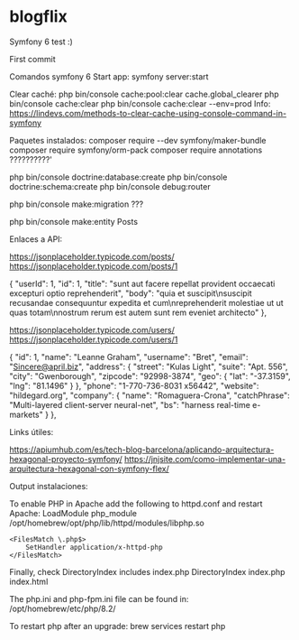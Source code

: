 # blogflix
Symfony 6 test :)

First commit


Comandos symfony 6
Start app:
symfony server:start

Clear caché:
php bin/console cache:pool:clear cache.global_clearer
php bin/console cache:clear
php bin/console cache:clear --env=prod
Info: https://lindevs.com/methods-to-clear-cache-using-console-command-in-symfony

Paquetes instalados:
composer require --dev symfony/maker-bundle
composer require symfony/orm-pack
composer require annotations     ??????????'

php bin/console doctrine:database:create
php bin/console doctrine:schema:create
php bin/console debug:router

php bin/console make:migration ???


php bin/console make:entity Posts

Enlaces a API: 

https://jsonplaceholder.typicode.com/posts/
https://jsonplaceholder.typicode.com/posts/1

{
    "userId": 1,
    "id": 1,
    "title": "sunt aut facere repellat provident occaecati excepturi optio reprehenderit",
    "body": "quia et suscipit\nsuscipit recusandae consequuntur expedita et cum\nreprehenderit molestiae ut ut quas totam\nnostrum rerum est autem sunt rem eveniet architecto"
},

https://jsonplaceholder.typicode.com/users/
https://jsonplaceholder.typicode.com/users/1

 {
    "id": 1,
    "name": "Leanne Graham",
    "username": "Bret",
    "email": "Sincere@april.biz",
    "address": {
      "street": "Kulas Light",
      "suite": "Apt. 556",
      "city": "Gwenborough",
      "zipcode": "92998-3874",
      "geo": {
        "lat": "-37.3159",
        "lng": "81.1496"
      }
    },
    "phone": "1-770-736-8031 x56442",
    "website": "hildegard.org",
    "company": {
      "name": "Romaguera-Crona",
      "catchPhrase": "Multi-layered client-server neural-net",
      "bs": "harness real-time e-markets"
    }
},





Links útiles: 

https://apiumhub.com/es/tech-blog-barcelona/aplicando-arquitectura-hexagonal-proyecto-symfony/
https://jnjsite.com/como-implementar-una-arquitectura-hexagonal-con-symfony-flex/









Output instalaciones: 

To enable PHP in Apache add the following to httpd.conf and restart Apache:
    LoadModule php_module /opt/homebrew/opt/php/lib/httpd/modules/libphp.so

    <FilesMatch \.php$>
        SetHandler application/x-httpd-php
    </FilesMatch>

Finally, check DirectoryIndex includes index.php
    DirectoryIndex index.php index.html

The php.ini and php-fpm.ini file can be found in:
    /opt/homebrew/etc/php/8.2/

To restart php after an upgrade:
  brew services restart php

